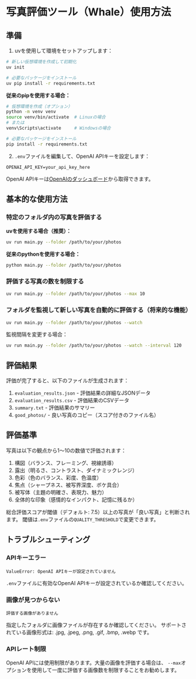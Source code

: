 # 写真評価ツール（Whale）使用方法

## 準備

1. uvを使用して環境をセットアップします：

```bash
# 新しい仮想環境を作成して初期化
uv init

# 必要なパッケージをインストール
uv pip install -r requirements.txt
```

**従来のpipを使用する場合：**
```bash
# 仮想環境を作成（オプション）
python -m venv venv
source venv/bin/activate  # Linuxの場合
# または
venv\Scripts\activate     # Windowsの場合

# 必要なパッケージをインストール
pip install -r requirements.txt
```

2. `.env`ファイルを編集して、OpenAI APIキーを設定します：

```
OPENAI_API_KEY=your_api_key_here
```

OpenAI APIキーは[OpenAIのダッシュボード](https://platform.openai.com/api-keys)から取得できます。

## 基本的な使用方法

### 特定のフォルダ内の写真を評価する

**uvを使用する場合（推奨）：**
```bash
uv run main.py --folder /path/to/your/photos
```

**従来のpythonを使用する場合：**
```bash
python main.py --folder /path/to/your/photos
```

### 評価する写真の数を制限する

```bash
uv run main.py --folder /path/to/your/photos --max 10
```

### フォルダを監視して新しい写真を自動的に評価する（将来的な機能）

```bash
uv run main.py --folder /path/to/your/photos --watch
```

監視間隔を変更する場合：

```bash
uv run main.py --folder /path/to/your/photos --watch --interval 120
```

## 評価結果

評価が完了すると、以下のファイルが生成されます：

1. `evaluation_results.json` - 評価結果の詳細なJSONデータ
2. `evaluation_results.csv` - 評価結果のCSVデータ
3. `summary.txt` - 評価結果のサマリー
4. `good_photos/` - 良い写真のコピー（スコア付きのファイル名）

## 評価基準

写真は以下の観点から1〜10の数値で評価されます：

1. 構図（バランス、フレーミング、視線誘導）
2. 露出（明るさ、コントラスト、ダイナミックレンジ）
3. 色彩（色のバランス、彩度、色温度）
4. 焦点（シャープネス、被写界深度、ボケ具合）
5. 被写体（主題の明確さ、表現力、魅力）
6. 全体的な印象（感情的なインパクト、記憶に残るか）

総合評価スコアが閾値（デフォルト: 7.5）以上の写真が「良い写真」と判断されます。
閾値は`.env`ファイルの`QUALITY_THRESHOLD`で変更できます。

## トラブルシューティング

### APIキーエラー

```
ValueError: OpenAI APIキーが設定されていません
```

`.env`ファイルに有効なOpenAI APIキーが設定されているか確認してください。

### 画像が見つからない

```
評価する画像がありません
```

指定したフォルダに画像ファイルが存在するか確認してください。
サポートされている画像形式は: .jpg, .jpeg, .png, .gif, .bmp, .webp です。

### APIレート制限

OpenAI APIには使用制限があります。大量の画像を評価する場合は、
`--max`オプションを使用して一度に評価する画像数を制限することをお勧めします。
